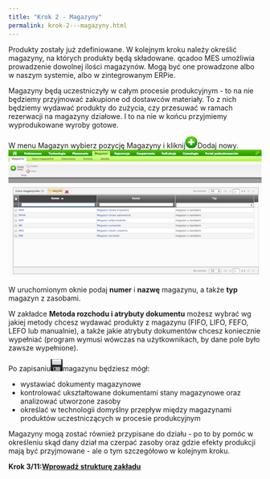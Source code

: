 ```yaml
---
title: "Krok 2 - Magazyny"
permalink: krok-2---magazyny.html
---
```

Produkty zostały już zdefiniowane. W kolejnym kroku należy określić magazyny, na których produkty będą składowane. qcadoo MES umożliwia prowadzenie dowolnej ilości magazynów. Mogą być one prowadzone albo w naszym systemie, albo w zintegrowanym ERPie.

Magazyny będą uczestniczyły w całym procesie produkcyjnym - to na nie będziemy przyjmować zakupione od dostawców materiały. To z nich będziemy wydawać produkty do zużycia, czy przesuwać w ramach rezerwacji na magazyny działowe. I to na nie w końcu przyjmiemy wyprodukowane wyroby gotowe.

  

W menu Magazyn wybierz pozycję Magazyny i kliknij[![](/images/dodaj%20nowy.png)](/images/dodaj%20nowy.png)Dodaj nowy. ![](/images/magazyn_lista.png)

W uruchomionym oknie podaj **numer** i **nazwę** magazynu, a także **typ** magazyn z zasobami.

  

W zakładce **Metoda rozchodu i atrybuty dokumentu** możesz wybrać wg jakiej metody chcesz wydawać produkty z magazynu (FIFO, LIFO, FEFO, LEFO lub manualnie), a także jakie atrybuty dokumentów chcesz koniecznie wypełniać (program wymusi wówczas na użytkownikach, by dane pole było zawsze wypełnione).

  

  

Po zapisaniu[![](/images/zapisz.png)](/images/zapisz.png)magazynu będziesz mógł:

- wystawiać dokumenty magazynowe
- kontrolować ukształtowane dokumentami stany magazynowe oraz analizować utworzone zasoby
- określać w technologii domyślny przepływ między magazynami produktów uczestniczących w procesie produkcyjnym

  

  

Magazyny mogą zostać również przypisane do działu - po to by pomóc w określeniu skąd dany dział ma czerpać zasoby oraz gdzie efekty produkcji mają być przyjmowane - ale o tym szczegółowo w kolejnym kroku.

  

  

**Krok 3/11:[Wprowadź strukturę zakładu](/krok-2-maszyny)**

  

